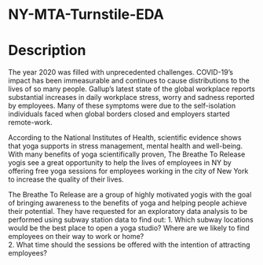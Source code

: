 # NY-MTA-Turnstile-EDA


# Description

The year 2020 was filled with unprecedented challenges. COVID-19’s impact has been immeasurable and continues to cause distributions to the lives of so many people. Gallup’s latest state of the global workplace reports substantial increases in daily workplace stress, worry and sadness reported by employees. Many of these symptoms were due to the self-isolation individuals faced when global borders closed and employers started remote-work.

According to the National Institutes of Health, scientific evidence shows that yoga supports in stress management, mental health and well-being. With many benefits of yoga scientifically proven, The Breathe To Release yogis see a great opportunity to help the lives of employees in NY by offering free yoga sessions for employees working in the city of New York to increase the quality of their lives. 

The Breathe To Release are a group of highly motivated yogis with the goal of bringing awareness to the benefits of yoga and helping people achieve their potential. They have requested for an exploratory data analysis to be performed using subway station data to find out:
	1. Which subway locations would be the best place to open a yoga studio?
Where are we likely to find employees on their way to work or home?		
	2. What time should the sessions be offered with the intention of attracting employees?
